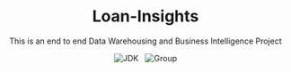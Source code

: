 <div align="center">
  
  # Loan-Insights
  This is an end to end Data Warehousing and Business Intelligence Project
  
  ![JDK](https://img.shields.io/badge/JDK-%208u241-orange?style=flat)
  &nbsp;
  ![Group](https://img.shields.io/badge/DWBI-%20Y3.S1-green?style=flat)
  
</div>
